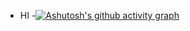 - HI 
-[![Ashutosh's github activity graph](https://github-readme-activity-graph.vercel.app/graph?username=sivakumarp001&bg_color=1b181a&color=a0f109&line=3bff05&point=fd0808&area=true&hide_border=true)](https://github.com/ashutosh00710/github-readme-activity-graph)
<!---
sivakumarp001/sivakumarp001 is a ✨ special ✨ repository because its `README.md` (this file) appears on your GitHub profile.
You can click the Preview link to take a look at your changes.
--->
